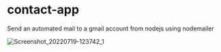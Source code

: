 # contact-app
 Send an automated mail to a gmail account from nodejs using nodemailer
 
![Screenshot_20220719-123742_1](https://user-images.githubusercontent.com/30495094/179743640-d8a5635e-1a70-4249-aa92-669b94f95b5f.png)
